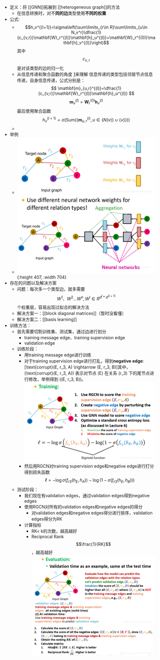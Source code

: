 - 定义：将 [[GNN]]拓展到 [[heterogeneous graph]]的方法
	- 在信息转换时，对不**同的边**类型使用**不同的权重**
- 公式:
	- $$h_v^{(l+1)}=\sigma\left(\sum\limits_{r\in R}\sum\limits_{u\in N_v^r}\dfrac{1}{c_{v,r}}\mathbf{W}_r^{(l)}\mathbf{h}_u^{(l)}+\mathbf{W}_r^{(0)}\mathbf{h}_v^{(l)}\right)$$其中$$c_{v,r}$$是对该类型的边的归一化
	- 从信息传递和聚合函数的角度 [1](65992cc8-98ab-499d-994e-bc9c02a7aa79)来理解
	  信息传递的类型包括邻居节点信息传递，自身信息传递，公式分别是：
	  $$
	  \mathbf{m}_{u,r}^{(l)}=\dfrac{1}{c_{v,r}}\mathbf{W}_r^{(l)}\mathbf{h}_u^{(l)}
	  $$
	  $$
	  \mathbf{m}_v^{(l)}=\mathbf{W}_r^{(0)}\mathbf{h}_v^{(l)}
	  $$
	  最后使用聚合函数
	  $$
	  h_v^{(l+1)}=\sigma\left(\text{Sum}(\{\mathbf{m}_{u,r}^{(l)},u\in\{N(v)\}\cup\{v\}\})\right)
	  $$
	-
- 举例
	- ![image.png](../assets/image_1704711108528_0.png)
	- ![image.png](../assets/image_1704711118519_0.png){:height 407, :width 704}
- 存在的问题以及解决方案
	- 问题：每次多一个类型边，就多需要$$W^{1}、W^{2} \dots W^{n},W^{l} \in R^{d^l *d^{(l+1)} }$$个权重层，容易出现过拟合的解决方法
	- 解决方案一：[[block diagonal matrices]]（暂时没看懂）
	- 解决方案二：[[basis learning]]
- 训练方法：
	- 首先需要切割训练集、测试集，通过边进行划分
		- training message edge、training supervision edge
		- validation edge
	- 训练阶段：
		- 用training message edge进行训练
		- 对于training supervision edge进行打乱，得到**negative edge**:\[\text{corrupt}(E, r_3, A) \rightarrow (E, r_3, B)\]其中，\(\text{corrupt}(E, r_3, A)\) 表示对节点 \(E\) 在关系 \(r_3\) 下的尾节点进行修改，举例得到 \((E, r_3, B)\)。
		  ![image.png](../assets/image_1704719470540_0.png)
		- 然后用RGCN对training supervision edge和negative edge进行打分得到损失函数
		  $$ \ell = -\log \sigma(f_{r3}(h_E, h_A)) - \log(1 - \sigma(f_{r3}(h_E, h_B))) $$
	- 测试阶段：
		- 我们现在有validation edges，通过validation edges得到negative edges
		- 使用RGCN对所有的validation edges和negative edges的得分
			- 对validation edges和negative edges得分进行排序，validation edges得分为RK
		- 计算指标
			- RK\< k的次数，越高越好
			- Reciprocal Rank $$\frac{1}{RK}$$，越高越好
			  ![image.png](../assets/image_1704719683485_0.png)
			  ![image.png](../assets/image_1704719690632_0.png)